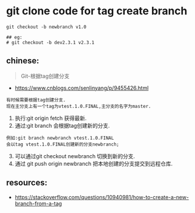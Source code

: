 # git clone code for tag create branch

```shell
git checkout -b newbranch v1.0

## eg:
# git checkout -b dev2.3.1 v2.3.1
```

## chinese:
> Git-根据tag创建分支
+ https://www.cnblogs.com/senlinyang/p/9455426.html

~~~
有时候需要根据tag创建分支. 
现在主分支上有一个tag为vtest.1.0.FINAL,主分支的名字为master.
~~~

1. 执行:git origin fetch 获得最新.
2. 通过:git branch 会根据tag创建新的分支.
~~~
例如:git branch newbranch vtest.1.0.FINAL 
会以tag vtest.1.0.FINAL创建新的分支newbranch;
~~~
3. 可以通过git checkout newbranch 切换到新的分支.
4. 通过 git push origin newbranch 把本地创建的分支提交到远程仓库.




## resources:
+ https://stackoverflow.com/questions/10940981/how-to-create-a-new-branch-from-a-tag